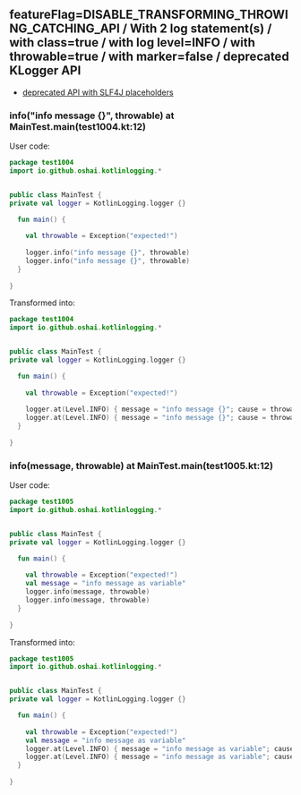 ## featureFlag=DISABLE_TRANSFORMING_THROWING_CATCHING_API / With 2 log statement(s) / with class=true / with log level=INFO / with throwable=true / with marker=false / deprecated KLogger API

* [deprecated API with SLF4J placeholders](deprecated-slf4j-placeholders.md)

###  info("info message {}", throwable) at MainTest.main(test1004.kt:12)

User code:
```kotlin
package test1004
import io.github.oshai.kotlinlogging.*


public class MainTest {
private val logger = KotlinLogging.logger {}

  fun main() {
    
    val throwable = Exception("expected!")
    
    logger.info("info message {}", throwable)
    logger.info("info message {}", throwable)
  }
  
}


```
  
Transformed into:
```kotlin
package test1004
import io.github.oshai.kotlinlogging.*


public class MainTest {
private val logger = KotlinLogging.logger {}

  fun main() {
    
    val throwable = Exception("expected!")
    
    logger.at(Level.INFO) { message = "info message {}"; cause = throwable; internalCompilerData = KLoggingEventBuilder.InternalCompilerData(messageTemplate = "\"info message {}\"", className = "test1004.MainTest", methodName = "main", fileName = "test1004.kt", lineNumber = 12)
    logger.at(Level.INFO) { message = "info message {}"; cause = throwable; internalCompilerData = KLoggingEventBuilder.InternalCompilerData(messageTemplate = "\"info message {}\"", className = "test1004.MainTest", methodName = "main", fileName = "test1004.kt", lineNumber = 13)
  }
  
}


```

###  info(message, throwable) at MainTest.main(test1005.kt:12)

User code:
```kotlin
package test1005
import io.github.oshai.kotlinlogging.*


public class MainTest {
private val logger = KotlinLogging.logger {}

  fun main() {
    
    val throwable = Exception("expected!")
    val message = "info message as variable"
    logger.info(message, throwable)
    logger.info(message, throwable)
  }
  
}


```
  
Transformed into:
```kotlin
package test1005
import io.github.oshai.kotlinlogging.*


public class MainTest {
private val logger = KotlinLogging.logger {}

  fun main() {
    
    val throwable = Exception("expected!")
    val message = "info message as variable"
    logger.at(Level.INFO) { message = "info message as variable"; cause = throwable; internalCompilerData = KLoggingEventBuilder.InternalCompilerData(messageTemplate = "message", className = "test1005.MainTest", methodName = "main", fileName = "test1005.kt", lineNumber = 12)
    logger.at(Level.INFO) { message = "info message as variable"; cause = throwable; internalCompilerData = KLoggingEventBuilder.InternalCompilerData(messageTemplate = "message", className = "test1005.MainTest", methodName = "main", fileName = "test1005.kt", lineNumber = 13)
  }
  
}


```
